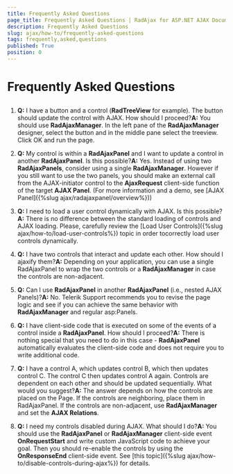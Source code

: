 ```yaml
---
title: Frequently Asked Questions
page_title: Frequently Asked Questions | RadAjax for ASP.NET AJAX Documentation
description: Frequently Asked Questions
slug: ajax/how-to/frequently-asked-questions
tags: frequently,asked,questions
published: True
position: 0
---
```


# Frequently Asked Questions



## 

1. **Q:** I have a button and a control (**RadTreeView** for example). The button should update the control with AJAX. How should I proceed?**A:** You should use **RadAjaxManager**. In the left pane of the **RadAjaxManager** designer, select the button and in the middle pane select the treeview. Click OK and run the page.

1. **Q:** My control is within a **RadAjaxPanel** and I want to update a control in another **RadAjaxPanel**. Is this possible?**A:** Yes. Instead of using two **RadAjaxPanels**, consider using a single **RadAjaxManager**. However if you still want to use the two panels, you should make an external call from the AJAX-initiator control to the **AjaxRequest** client-side function of the target **AJAX Panel**. (For more information and a demo, see [AJAX Panel]({%slug ajax/radajaxpanel/overview%}))

1. **Q:** I need to load a user control dynamically with AJAX. Is this possible?**A:** There is no difference between the standard loading of controls and AJAX loading. Please, carefully review the [Load User Controls]({%slug ajax/how-to/load-user-controls%}) topic in order tocorrectly load user controls dynamically.

1. **Q:** I have two controls that interact and update each other. How should I ajaxify them?**A:** Depending on your application, you can use a single RadAjaxPanel to wrap the two controls or a **RadAjaxManager** in case the controls are non-adjacent.

1. **Q:** Can I use **RadAjaxPanel** in another **RadAjaxPanel** (i.e., nested AJAX Panels)?**A:** No. Telerik Support recommends you to revise the page logic and see if you can achieve the same behavior with **RadAjaxManager** and regular asp:Panels.

1. **Q:** I have client-side code that is executed on some of the events of a control inside a **RadAjaxPanel**. How should I proceed?**A:** There is nothing special that you need to do in this case - **RadAjaxPanel** automatically evaluates the client-side code and does not require you to write additional code.

1. **Q:** I have a control A, which updates control B, which then updates control C. The control C then updates control A again. Controls are dependent on each other and should be updated sequentially. What would you suggest?**A:** The answer depends on how the controls are placed on the Page. If the controls are neighboring, place them in RadAjaxPanel. If the controls are non-adjacent, use **RadAjaxManager** and set the **AJAX Relations**.

1. **Q:** I need my controls disabled during AJAX. What should I do?**A:** You should use the **RadAjaxPanel** or **RadAjaxManager** client-side event **OnRequestStart** and write custom JavaScript code to achieve your goal. Then you should re-enable the controls by using the **OnResponseEnd** client-side event. See [this topic]({%slug ajax/how-to/disable-controls-during-ajax%}) for details.
